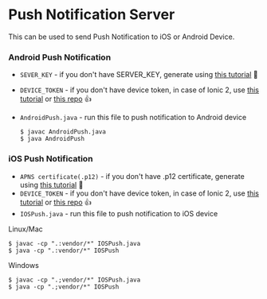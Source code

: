 Push Notification Server
========================

This can be used to send Push Notification to iOS or Android Device.
  
### Android Push Notification

* ```SEVER_KEY``` - if you don't have SERVER_KEY, generate using [this tutorial](https://medium.com/@ankushaggarwal/gcm-setup-for-android-push-notifications-656cfdd8adbd) :tada:
* ```DEVICE_TOKEN``` - if you don't have device token, in case of Ionic 2, use [this tutorial](https://medium.com/@ankushaggarwal/push-notifications-in-ionic-2-658461108c59) or [this repo](https://github.com/aggarwalankush/ionic2-push-base) :+1:
* ```AndroidPush.java``` - run this file to push notification to Android device

  ```
  $ javac AndroidPush.java
  $ java AndroidPush
  ```

### iOS Push Notification

* ```APNS certificate(.p12)``` - if you don't have .p12 certificate, generate using [this tutorial](https://medium.com/@ankushaggarwal/generate-apns-certificate-for-ios-push-notifications-85e4a917d522) :tada:
* ```DEVICE_TOKEN``` - if you don't have device token, in case of Ionic 2, use [this tutorial](https://medium.com/@ankushaggarwal/push-notifications-in-ionic-2-658461108c59) or [this repo](https://github.com/aggarwalankush/ionic2-push-base) :+1:
* ```IOSPush.java``` - run this file to push notification to iOS device

Linux/Mac
  ```
  $ javac -cp ".:vendor/*" IOSPush.java
  $ java -cp ".:vendor/*" IOSPush
  ```
Windows
  ```
  $ javac -cp ".;vendor/*" IOSPush.java
  $ java -cp ".;vendor/*" IOSPush
  ```
